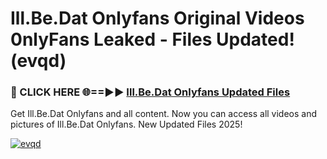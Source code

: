 # Ill.Be.Dat Onlyfans Original Videos 0nlyFans Leaked - Files Updated! (evqd)

<h3>🔴 CLICK HERE 🌐==►► <a href="https://tinyurl.com/ehrbuxhb" rel="nofollow">Ill.Be.Dat Onlyfans Updated Files</a></h3>

Get Ill.Be.Dat Onlyfans and all content. Now you can access all videos and pictures of Ill.Be.Dat Onlyfans. New Updated Files 2025!

[![evqd](https://i.imgur.com/lVYEuWS.gif)](https://tinyurl.com/ehrbuxhb)
